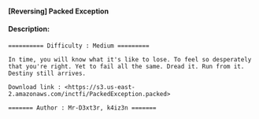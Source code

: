 #### [Reversing] Packed Exception  

#### Description:   

```
========== Difficulty : Medium =========

In time, you will know what it's like to lose. To feel so desperately that you're right. Yet to fail all the same. Dread it. Run from it. Destiny still arrives.

Download link : <https://s3.us-east-2.amazonaws.com/inctfi/PackedException.packed>

======= Author : Mr-D3xt3r, k4iz3n =======
```

